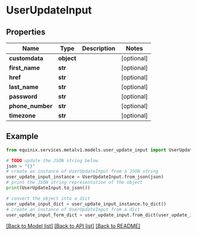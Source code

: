 # UserUpdateInput


## Properties

Name | Type | Description | Notes
------------ | ------------- | ------------- | -------------
**customdata** | **object** |  | [optional] 
**first_name** | **str** |  | [optional] 
**href** | **str** |  | [optional] 
**last_name** | **str** |  | [optional] 
**password** | **str** |  | [optional] 
**phone_number** | **str** |  | [optional] 
**timezone** | **str** |  | [optional] 

## Example

```python
from equinix.services.metalv1.models.user_update_input import UserUpdateInput

# TODO update the JSON string below
json = "{}"
# create an instance of UserUpdateInput from a JSON string
user_update_input_instance = UserUpdateInput.from_json(json)
# print the JSON string representation of the object
print(UserUpdateInput.to_json())

# convert the object into a dict
user_update_input_dict = user_update_input_instance.to_dict()
# create an instance of UserUpdateInput from a dict
user_update_input_form_dict = user_update_input.from_dict(user_update_input_dict)
```
[[Back to Model list]](../README.md#documentation-for-models) [[Back to API list]](../README.md#documentation-for-api-endpoints) [[Back to README]](../README.md)


